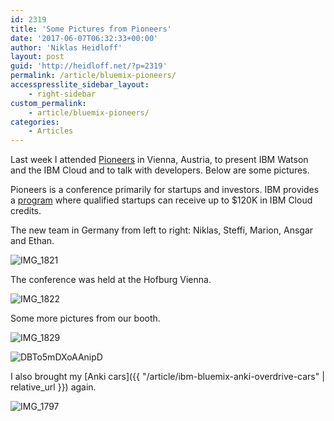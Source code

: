 ```yaml
---
id: 2319
title: 'Some Pictures from Pioneers'
date: '2017-06-07T06:32:33+00:00'
author: 'Niklas Heidloff'
layout: post
guid: 'http://heidloff.net/?p=2319'
permalink: /article/bluemix-pioneers/
accesspresslite_sidebar_layout:
    - right-sidebar
custom_permalink:
    - article/bluemix-pioneers/
categories:
    - Articles
---
```


Last week I attended [Pioneers](https://pioneers.io/events/pioneers17#/) in Vienna, Austria, to present IBM Watson and the IBM Cloud and to talk with developers. Below are some pictures.

Pioneers is a conference primarily for startups and investors. IBM provides a [program](https://developer.ibm.com/startups/) where qualified startups can receive up to $120K in IBM Cloud credits.

The new team in Germany from left to right: Niklas, Steffi, Marion, Ansgar and Ethan.

![IMG_1821](http://heidloff.net/wp-content/uploads/2017/06/IMG_1821.jpg)

The conference was held at the Hofburg Vienna.

![IMG_1822](http://heidloff.net/wp-content/uploads/2017/06/IMG_1822.jpg)

Some more pictures from our booth.

![IMG_1829](http://heidloff.net/wp-content/uploads/2017/06/IMG_1829.jpg)

![DBTo5mDXoAAnipD](http://heidloff.net/wp-content/uploads/2017/06/DBTo5mDXoAAnipD.jpg)

I also brought my [Anki cars]({{ "/article/ibm-bluemix-anki-overdrive-cars" | relative_url }}) again.

![IMG_1797](http://heidloff.net/wp-content/uploads/2017/06/IMG_1797.jpg)